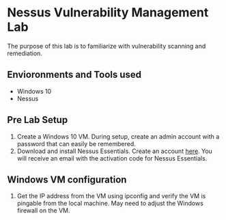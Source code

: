 # Nessus Vulnerability Management Lab

The purpose of this lab is to familiarize with vulnerability scanning and remediation. 

## Envioronments and Tools used

- Windows 10
- Nessus

## Pre Lab Setup

1. Create a Windows 10 VM. During setup, create an admin account with a password that can easily be remembered. 
2. Download and install Nessus Essentials. Create an account [here](https://www.tenable.com/products/nessus/nessus-essentials). You will receive an email with the activation code for Nessus Essentials. 

## Windows VM configuration

1. Get the IP address from the VM using ipconfig and verify the VM is pingable from the local machine. May need to adjust the Windows firewall on the VM. 
